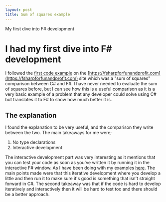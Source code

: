 ```yaml
---
layout: post
title: Sum of squares example
---
```


My first dive into F# development

# I had my first dive into F# development

I followed the [first code example](https://fsharpforfunandprofit.com/posts/fvsc-sum-of-squares/) on the [https://fsharpforfunandprofit.com](https://fsharpforfunandprofit.com) site which was a "sum of squares" comparison between C# and F#. I have never needed to evaluate the sum of squares before, but I can see how this is a useful comparison as it is a very basic example of a problem that any developer could solve using C# but translates it to F# to show how much better it is.

## The explanation

I found the explanation to be very useful, and the comparison they write between the two. The main takeaways for me were;

1. No type declarations
2. Interactive development

The interactive development part was very interesting as it mentions that you can test your code as soon as you've written it by running it in the interactive F# window. As I have been doing with my examples [here](https://github.com/ConnorDickson/LearningF-/blob/master/Interactive%20Examples/sumOfSquares.fsx). The main points made were that this iterative development where you develop a little and then run it to make sure it's good is something that isn't straight forward in C#. The second takeaway was that if the code is hard to develop iteratively and interactively then it will be hard to test too and there should be a better approach.